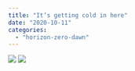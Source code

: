 ```yaml
---
title: "It’s getting cold in here"
date: "2020-10-11"
categories: 
  - "horizon-zero-dawn"
---
```


[![](images/Its-getting-cold-up-here-scaled-1.jpg)](images/Its-getting-cold-up-here-scaled-1.jpg)
[![](images/Its-getting-cold-up-here-scaled-1.jpg)](images/Its-getting-cold-up-here-scaled-1.jpg)
